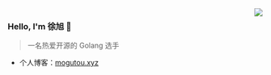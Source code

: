 
<img align="right" src="https://github-readme-stats.vercel.app/api?username=allenxuxu&show_icons=true&icon_color=805AD5&text_color=718096&bg_color=ffffff" />

### Hello, I'm 徐旭 👋

> 一名热爱开源的 Golang 选手

- 个人博客：[mogutou.xyz](https://mogutou.xyz)
